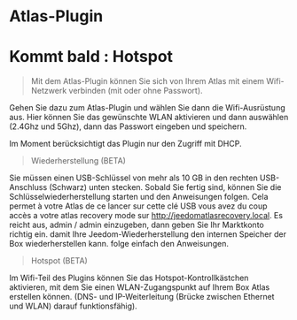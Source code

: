 # Atlas-Plugin

# Kommt bald : Hotspot

> Mit dem Atlas-Plugin können Sie sich von Ihrem Atlas mit einem Wifi-Netzwerk verbinden (mit oder ohne Passwort).

Gehen Sie dazu zum Atlas-Plugin und wählen Sie dann die Wifi-Ausrüstung aus.
Hier können Sie das gewünschte WLAN aktivieren und dann auswählen (2.4Ghz und 5Ghz), dann das Passwort eingeben und speichern.

Im Moment berücksichtigt das Plugin nur den Zugriff mit DHCP.

> Wiederherstellung (BETA)

Sie müssen einen USB-Schlüssel von mehr als 10 GB in den rechten USB-Anschluss (Schwarz) unten stecken. Sobald Sie fertig sind, können Sie die Schlüsselwiederherstellung starten und den Anweisungen folgen.
Cela permet à votre Atlas de ce lancer sur cette clé USB vous avez du coup accès a votre atlas recovery mode sur http://jeedomatlasrecovery.local. Es reicht aus, admin / admin einzugeben, dann geben Sie Ihr Marktkonto richtig ein. damit Ihre Jeedom-Wiederherstellung den internen Speicher der Box wiederherstellen kann. folge einfach den Anweisungen.

> Hotspot (BETA)

Im Wifi-Teil des Plugins können Sie das Hotspot-Kontrollkästchen aktivieren, mit dem Sie einen WLAN-Zugangspunkt auf Ihrem Box Atlas erstellen können. (DNS- und IP-Weiterleitung (Brücke zwischen Ethernet und WLAN) darauf funktionsfähig).
